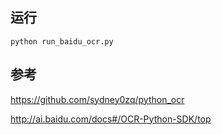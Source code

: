 ## 运行

`python run_baidu_ocr.py`

## 参考

https://github.com/sydney0zq/python_ocr

http://ai.baidu.com/docs#/OCR-Python-SDK/top
